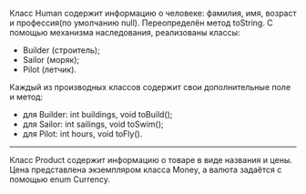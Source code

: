 <p>Класс Human содержит информацию о человеке: фамилия, имя, возраст и профессия(по умолчанию null). Переопределён метод toString.
С помощью механизма наследования, реализованы классы:</p>
<ul>
<li> Builder (строитель);</li>
<li> Sailor (моряк);</li>
<li> Pilot (летчик).</li>
</ul>
<p>Каждый из производных классов содержит свои дополнительные поле и метод:</p>
<ul>
<li> для Builder: int buildings, void toBuild();</li>
<li> для Sailor: int sailings, void toSwim();</li>
<li> для Pilot: int hours, void toFly().</li>
</ul>
<hr>
<p>
Класс Product содержит информацию о товаре в виде названия и цены. 
Цена представлена экземпляром класса Money, а валюта задаётся с помощью enum Currency.
</p>

